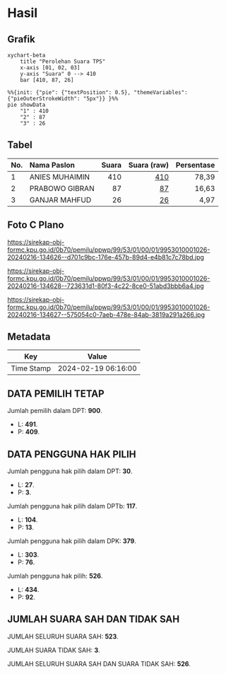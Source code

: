 # Hasil

## Grafik

```mermaid
xychart-beta
    title "Perolehan Suara TPS"
    x-axis [01, 02, 03]
    y-axis "Suara" 0 --> 410
    bar [410, 87, 26]
```

```mermaid
%%{init: {"pie": {"textPosition": 0.5}, "themeVariables": {"pieOuterStrokeWidth": "5px"}} }%%
pie showData
    "1" : 410
    "2" : 87
    "3" : 26
```

## Tabel

| No. | Nama Paslon    | Suara | Suara (raw) | Persentase |
|:--- |:-------------- | -----:| -----------:| ----------:|
| 1   | ANIES MUHAIMIN | 410   | [410][p-1]  | 78,39      |
| 2   | PRABOWO GIBRAN | 87    | [87][p-2]   | 16,63      |
| 3   | GANJAR MAHFUD  | 26    | [26][p-3]   | 4,97       |


[p-1]: https://github.com/gigit-pemilu/pemilu-2024-99-luar-negeri/blob/main/pilpres/hitung-suara/sub/99-luar-negeri/sub/53-jeddah-arab-saudi/sub/01-jeddah-arab-saudi/sub/0001-jeddah-arab-saudi/sub/026-ksk-014/sub/paslon-1.txt
[p-2]: https://github.com/gigit-pemilu/pemilu-2024-99-luar-negeri/blob/main/pilpres/hitung-suara/sub/99-luar-negeri/sub/53-jeddah-arab-saudi/sub/01-jeddah-arab-saudi/sub/0001-jeddah-arab-saudi/sub/026-ksk-014/sub/paslon-2.txt
[p-3]: https://github.com/gigit-pemilu/pemilu-2024-99-luar-negeri/blob/main/pilpres/hitung-suara/sub/99-luar-negeri/sub/53-jeddah-arab-saudi/sub/01-jeddah-arab-saudi/sub/0001-jeddah-arab-saudi/sub/026-ksk-014/sub/paslon-3.txt

## Foto C Plano

https://sirekap-obj-formc.kpu.go.id/0b70/pemilu/ppwp/99/53/01/00/01/9953010001026-20240216-134626--d701c9bc-176e-457b-89d4-e4b81c7c78bd.jpg

https://sirekap-obj-formc.kpu.go.id/0b70/pemilu/ppwp/99/53/01/00/01/9953010001026-20240216-134628--723631d1-80f3-4c22-8ce0-51abd3bbb6a4.jpg

https://sirekap-obj-formc.kpu.go.id/0b70/pemilu/ppwp/99/53/01/00/01/9953010001026-20240216-134627--575054c0-7aeb-478e-84ab-3819a291a266.jpg


## Metadata

| Key        | Value               |
| ---------- | ------------------- |
| Time Stamp | 2024-02-19 06:16:00 |


## DATA PEMILIH TETAP

Jumlah pemilih dalam DPT: **900**.
 * L: **491**.
 * P: **409**.

## DATA PENGGUNA HAK PILIH

Jumlah pengguna hak pilih dalam DPT: **30**.
 * L: **27**.
 * P: **3**.

Jumlah pengguna hak pilih dalam DPTb: **117**.
 * L: **104**.
 * P: **13**.

Jumlah pengguna hak pilih dalam DPK: **379**.
 * L: **303**.
 * P: **76**.

Jumlah pengguna hak pilih: **526**.
 * L: **434**.
 * P: **92**.

## JUMLAH SUARA SAH DAN TIDAK SAH

JUMLAH SELURUH SUARA SAH: **523**.

JUMLAH SUARA TIDAK SAH: **3**.

JUMLAH SELURUH SUARA SAH DAN SUARA TIDAK SAH: **526**.


